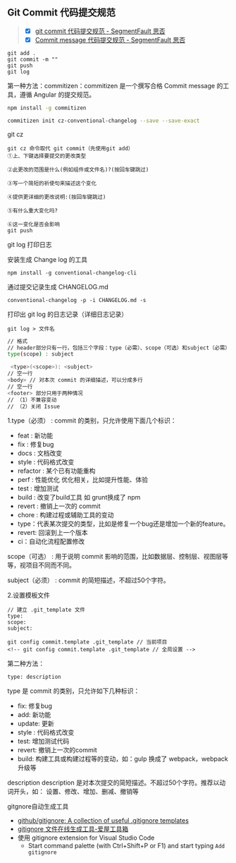 ## Git Commit 代码提交规范

> - [x] [git commit 代码提交规范 - SegmentFault 思否](https://segmentfault.com/a/1190000017205604)
> - [x] [Commit message 代码提交规范 - SegmentFault 思否](https://segmentfault.com/a/1190000019579621?utm_source=sf-similar-article)

```
git add .
git commit -m ""
git push 
git log
```

第一种方法：commitizen：commitizen 是一个撰写合格 Commit message 的工具，遵循 Angular 的提交规范。

```bash
npm install -g commitizen

commitizen init cz-conventional-changelog --save --save-exact
```

git cz

```
git cz 命令取代 git commit（先使用git add）
①上、下键选择要提交的更改类型

②此更改的范围是什么(例如组件或文件名)?(按回车键跳过)

③写一个简短的祈使句来描述这个变化

④提供更详细的更改说明:(按回车键跳过)

⑤有什么重大变化吗?

⑥这一变化是否会影响
git push
```

git log 打印日志

安装生成 Change log 的工具

```
npm install -g conventional-changelog-cli
```

通过提交记录生成 CHANGELOG.md

```
conventional-changelog -p -i CHANGELOG.md -s
```

打印出 git log 的日志记录（详细日志记录）

```
git log > 文件名
```

```bash
// 格式
// header部分只有一行，包括三个字段：type（必需）、scope（可选）和subject（必需）
type(scope) : subject

 <type>(<scope>): <subject>
// 空一行
<body> // 对本次 commit 的详细描述，可以分成多行
// 空一行
<footer> 部分只用于两种情况
// （1）不兼容变动
// （2）关闭 Issue
```

1.type（必须） : commit 的类别，只允许使用下面几个标识：

- feat : 新功能
- fix : 修复bug
- docs : 文档改变
- style : 代码格式改变
- refactor : 某个已有功能重构
- perf : 性能优化 优化相关，比如提升性能、体验
- test : 增加测试
- build : 改变了build工具 如 grunt换成了 npm
- revert : 撤销上一次的 commit
- chore : 构建过程或辅助工具的变动
- type：代表某次提交的类型，比如是修复一个bug还是增加一个新的feature。
- revert: 回滚到上一个版本
- ci：自动化流程配置修改

scope（可选） : 用于说明 commit 影响的范围，比如数据层、控制层、视图层等等，视项目不同而不同。

subject（必须） : commit 的简短描述，不超过50个字符。

2.设置模板文件

```
// 建立 .git_template 文件
type:
scope:
subject:
```

```
git config commit.template .git_template // 当前项目
<!-- git config commit.template .git_template // 全局设置 -->
```

第二种方法：

```
type: description
```

type 是 commit 的类别，只允许如下几种标识：

- fix: 修复bug
- add: 新功能
- update: 更新
- style : 代码格式改变
- test: 增加测试代码
- revert: 撤销上一次的commit
- build: 构建工具或构建过程等的变动，如：gulp 换成了 webpack，webpack 升级等

description
description 是对本次提交的简短描述。不超过50个字符。推荐以动词开头，如： 设置、修改、增加、删减、撤销等

gitgnore自动生成工具

- [github/gitignore: A collection of useful .gitignore templates](https://github.com/github/gitignore)
- [gitignore 文件在线生成工具-爱屋工具箱](https://www.ivtool.com/gitignore/)
- 使用 gitignore extension for Visual Studio Code
	- Start command palette (with Ctrl+Shift+P or F1) and start typing `Add gitignore`


